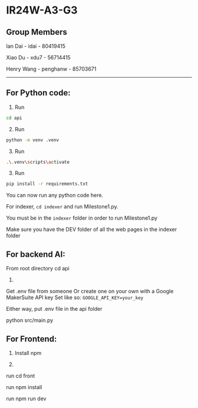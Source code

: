 # IR24W-A3-G3

Group Members
-------------------------
Ian Dai - idai - 80419415

Xiao Du - xdu7 - 56714415

Henry Wang - penghanw - 85703671

-------------------------

## For Python code:

1. Run 
```bash
cd api
```

2. Run 
```bash
python -m venv .venv
```

3. Run 
```bash
.\.venv\scripts\activate
```

3. Run
```bash
pip install -r requirements.txt
```

You can now run any python code here.

For indexer, ```cd indexer``` and run Milestone1.py.

You must be in the ```indexer``` folder in order to run Milestone1.py

Make sure you have the DEV folder of all the web pages in the indexer folder

## For backend AI:
From root directory
cd api

1. 
Get .env file from someone
Or create one on your own with a Google MakerSuite API key
Set like so: ```GOOGLE_API_KEY=your_key```

Either way, put .env file in the api folder

python src/main.py

## For Frontend:
1. Install npm

2. 
run cd front

run npm install

run npm run dev